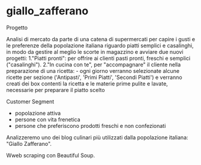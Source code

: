 # giallo_zafferano

Progetto

Analisi di mercato da parte di una catena di supermercati per capire i gusti e le preferenze della popolazione italiana riguardo piatti semplici e casalinghi, in modo da gestire al meglio le scorte in magazzino e avviare due nuovi progetti:
  1."Piatti pronti": per offrire ai clienti pasti pronti, freschi e semplici ("casalinghi"). 
  2."In cucina con te", per "accompagnare" il cliente nella preparazione di una ricetta:
    - ogni giorno verranno selezionate alcune ricette per sezione ('Antipasti', 'Primi Piatti', 'Secondi Piatti') e verranno creati
      dei box contenti la ricetta e le materie prime pulite e lavate, necessarie per preparare il piatto scelto

Customer Segment
  - popolazione attiva
  - persone con vita frenetica
  - persone che preferiscono prodotti freschi e non confezionati 

Analizzeremo uno dei blog culinari più utilizzati dalla popolazione italiana: "Giallo Zafferano".


Wweb scraping con Beautiful Soup.
